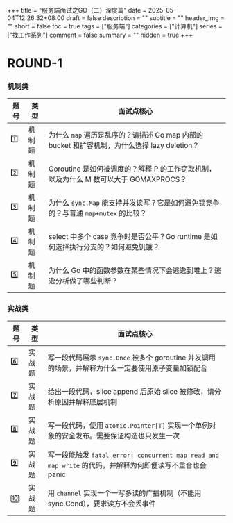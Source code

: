 +++
title = "服务端面试之GO（二）深度篇"
date = 2025-05-04T12:26:32+08:00
draft = false
description = ""
subtitle = ""
header_img = ""
short = false
toc = true
tags = ["服务端"]
categories = ["计算机"]
series = ["找工作系列"]
comment = false
summary = ""
hidden = true
+++

# ROUND-1
### 机制类
| 题号  | 类型  | 面试点核心                                                             |
| --- | --- | ----------------------------------------------------------------- |
| 1️⃣ | 机制题 | 为什么 `map` 遍历是乱序的？请描述 Go map 内部的 bucket 和扩容机制，为什么选择 lazy deletion？ |
| 2️⃣ | 机制题 | Goroutine 是如何被调度的？解释 P 的工作窃取机制，以及为什么 M 数可以大于 GOMAXPROCS？          |
| 3️⃣ | 机制题 | 为什么 `sync.Map` 能支持并发读写？它是如何避免锁竞争的？与普通 `map+mutex` 的比较？            |
| 4️⃣ | 机制题 | select 中多个 case 竞争时是否公平？Go runtime 是如何选择执行分支的？如何避免饥饿？             |
| 5️⃣ | 机制题 | 为什么 Go 中的函数参数在某些情况下会逃逸到堆上？逃逸分析做了哪些判断？                             |

### 实战类
| 题号  | 类型  | 面试点核心                                                                            |
| --- | --- | -------------------------------------------------------------------------------- |
| 6️⃣ | 实战题 | 写一段代码展示 `sync.Once` 被多个 goroutine 并发调用的场景，并解释为什么一定要使用原子变量加锁配合                    |
| 7️⃣ | 实战题 | 给出一段代码，slice append 后原始 slice 被修改，请分析原因并解释底层机制                                   |
| 8️⃣ | 实战题 | 写一段代码，使用 `atomic.Pointer[T]` 实现一个单例对象的安全发布。需要保证构造也只发生一次                          |
| 9️⃣ | 实战题 | 写一段能触发 `fatal error: concurrent map read and map write` 的代码，并解释为何即便读写不重合也会 panic |
| 🔟  | 实战题 | 用 `channel` 实现一个一写多读的广播机制（不能用 sync.Cond），要求读方不会丢事件     